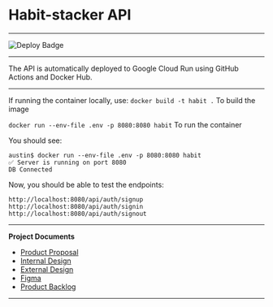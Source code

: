 # Habit-stacker API

***

![Deploy Badge](https://github.com/n0rq1/habit-stacker/actions/workflows/deploy.yml/badge.svg)

***

The API is automatically deployed to Google Cloud Run using GitHub Actions and Docker Hub.
  
***

If running the container locally, use:
`docker build -t habit .`
To build the image

`docker run --env-file .env -p 8080:8080 habit`
To run the container

You should see:
```
austin$ docker run --env-file .env -p 8080:8080 habit
✅ Server is running on port 8080
DB Connected
```

Now, you should be able to test the endpoints:

`http://localhost:8080/api/auth/signup`
`http://localhost:8080/api/auth/signin`
`http://localhost:8080/api/auth/signout`


*****************************************

**Project Documents**

- [Product Proposal](https://docs.google.com/document/d/13_lSkfmK4cV-l-Co1RNPAEhdlOhNlCM0/edit)  
- [Internal Design](https://docs.google.com/document/d/1AmOUsioLiw_CAnF9eLuuR1trGjVwm-1SHmkSmQE3_cg/edit?tab=t.0)  
- [External Design](https://docs.google.com/document/d/1lZNVLpX_luz6rVLiwemglfco1gv0rWs8y4wzmMU0Llo/edit?tab=t.0)  
- [Figma](https://www.figma.com/design/EtuGrpGSvyTrsFFtT8VKTa/Habit-Tracker-App-UI%2FUX?node-id=358-50&p=f)  
- [Product Backlog](https://docs.google.com/document/d/1617Mwk4ZlWEIDIaQMpH8vLD2Z3l_zb2ckR7A4nox0V4/edit?pli=1&tab=t.sxc5dpr5dhan#heading=h.j8sfn79ym50v)

*****************************************
